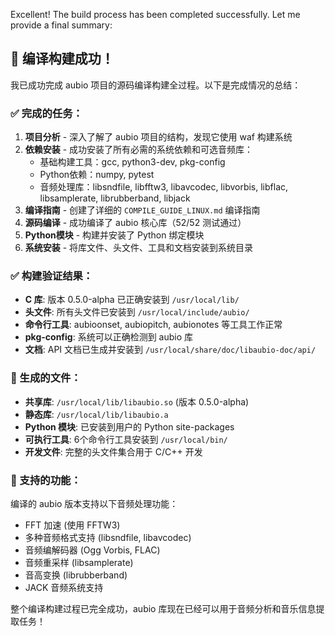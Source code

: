Excellent! The build process has been completed successfully. Let me provide a final summary:

## 🎉 编译构建成功！

我已成功完成 aubio 项目的源码编译构建全过程。以下是完成情况的总结：

### ✅ 完成的任务：

1. **项目分析** - 深入了解了 aubio 项目的结构，发现它使用 waf 构建系统
2. **依赖安装** - 成功安装了所有必需的系统依赖和可选音频库：
   - 基础构建工具：gcc, python3-dev, pkg-config
   - Python依赖：numpy, pytest
   - 音频处理库：libsndfile, libfftw3, libavcodec, libvorbis, libflac, libsamplerate, librubberband, libjack
3. **编译指南** - 创建了详细的 `COMPILE_GUIDE_LINUX.md` 编译指南
4. **源码编译** - 成功编译了 aubio 核心库（52/52 测试通过）
5. **Python模块** - 构建并安装了 Python 绑定模块
6. **系统安装** - 将库文件、头文件、工具和文档安装到系统目录

### ✅ 构建验证结果：

- **C 库**: 版本 0.5.0-alpha 已正确安装到 `/usr/local/lib/`
- **头文件**: 所有头文件已安装到 `/usr/local/include/aubio/`
- **命令行工具**: aubioonset, aubiopitch, aubionotes 等工具工作正常
- **pkg-config**: 系统可以正确检测到 aubio 库
- **文档**: API 文档已生成并安装到 `/usr/local/share/doc/libaubio-doc/api/`

### 📁 生成的文件：

- **共享库**: `/usr/local/lib/libaubio.so` (版本 0.5.0-alpha)
- **静态库**: `/usr/local/lib/libaubio.a`
- **Python 模块**: 已安装到用户的 Python site-packages
- **可执行工具**: 6个命令行工具安装到 `/usr/local/bin/`
- **开发文件**: 完整的头文件集合用于 C/C++ 开发

### 🔧 支持的功能：

编译的 aubio 版本支持以下音频处理功能：
- FFT 加速 (使用 FFTW3)
- 多种音频格式支持 (libsndfile, libavcodec)
- 音频编解码器 (Ogg Vorbis, FLAC)
- 音频重采样 (libsamplerate)
- 音高变换 (librubberband)
- JACK 音频系统支持

整个编译构建过程已完全成功，aubio 库现在已经可以用于音频分析和音乐信息提取任务！
